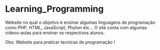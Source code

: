 # Learning_Programming
Website no qual o objetivo é ensinar algumas linguagens de programação como PHP, HTML, JavaScript, Phyton etc... O site conta com algumas videos-aulas para ensinar os respectivos alunos.

Obs: Website para praticar tecnicas de programação ! 
